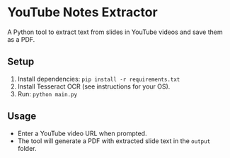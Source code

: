 # YouTube Notes Extractor
A Python tool to extract text from slides in YouTube videos and save them as a PDF.

## Setup
1. Install dependencies: `pip install -r requirements.txt`
2. Install Tesseract OCR (see instructions for your OS).
3. Run: `python main.py`

## Usage
- Enter a YouTube video URL when prompted.
- The tool will generate a PDF with extracted slide text in the `output` folder.
